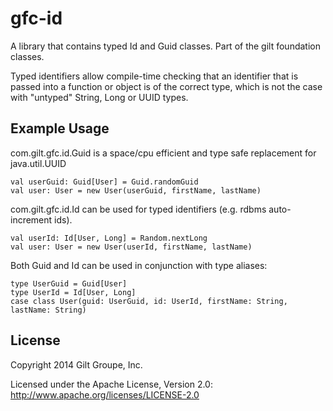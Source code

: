 # gfc-id

A library that contains typed Id and Guid classes. Part of the gilt foundation classes.

Typed identifiers allow compile-time checking that an identifier that is passed into a
function or object is of the correct type, which is not the case with "untyped" String, 
Long or UUID types.

## Example Usage

com.gilt.gfc.id.Guid is a space/cpu efficient and type safe replacement for java.util.UUID

    val userGuid: Guid[User] = Guid.randomGuid
    val user: User = new User(userGuid, firstName, lastName)

com.gilt.gfc.id.Id can be used for typed identifiers (e.g. rdbms auto-increment ids).

    val userId: Id[User, Long] = Random.nextLong
    val user: User = new User(userId, firstName, lastName)

Both Guid and Id can be used in conjunction with type aliases:

    type UserGuid = Guid[User]
    type UserId = Id[User, Long]
    case class User(guid: UserGuid, id: UserId, firstName: String, lastName: String)

## License
Copyright 2014 Gilt Groupe, Inc.

Licensed under the Apache License, Version 2.0: http://www.apache.org/licenses/LICENSE-2.0


